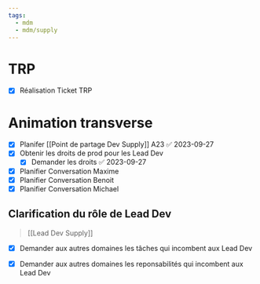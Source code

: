 ```yaml
---
tags:
  - mdm
  - mdm/supply
---
```

# TRP

- [x] Réalisation Ticket TRP
# Animation transverse

- [x] Planifer [[Point de partage Dev Supply]] A23 ✅ 2023-09-27
- [x] Obtenir les droits de prod pour les Lead Dev
	- [x] Demander les droits ✅ 2023-09-27
- [x] Planifier Conversation Maxime
- [x] Planifier Conversation Benoit
- [x] Planifier Conversation Michael

## Clarification du rôle de Lead Dev

> [[Lead Dev Supply]]

- [x] Demander aux autres domaines les tâches qui incombent aux Lead Dev
- [x] Demander aux autres domaines les reponsabilités qui incombent aux Lead Dev

